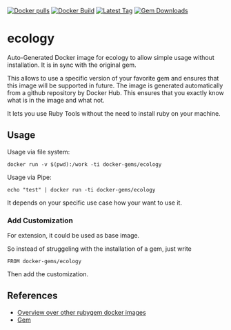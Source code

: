 [![Docker pulls](https://img.shields.io/docker/pulls/rubygem/ecology.svg)](https://hub.docker.com/r/rubygem/ecology/)
[![Docker Build](https://img.shields.io/docker/automated/rubygem/ecology.svg)](https://hub.docker.com/r/rubygem/ecology/)
[![Latest Tag](https://img.shields.io/github/tag/docker-rubygem/ecology.svg)](https://hub.docker.com/r/rubygem/ecology/)
[![Gem Downloads](https://img.shields.io/gem/dt/ecology.svg)](https://rubygems.org/gems/ecology/)
# ecology

Auto-Generated Docker image for ecology to allow simple usage without installation.
It is in sync with the original gem.

This allows to use a specific version of your favorite gem and ensures that this image will be supported in future.
The image is generated automatically from a github repository by Docker Hub.
This ensures that you exactly know what is in the image and what not.

It lets you use Ruby Tools without the need to install ruby on your machine.

## Usage

Usage via file system:

`docker run -v $(pwd):/work -ti docker-gems/ecology`

Usage via Pipe:

`echo "test" | docker run -ti docker-gems/ecology`

It depends on your specific use case how your want to use it.

### Add Customization

For extension, it could be used as base image.

So instead of struggeling with the installation of a gem, just write

`FROM docker-gems/ecology`

Then add the customization.

## References

 - [Overview over other rubygem docker images](https://github.com/thinkbot/docker-rubygem)
 - [Gem](https://rubygems.org/gems/ecology/)
